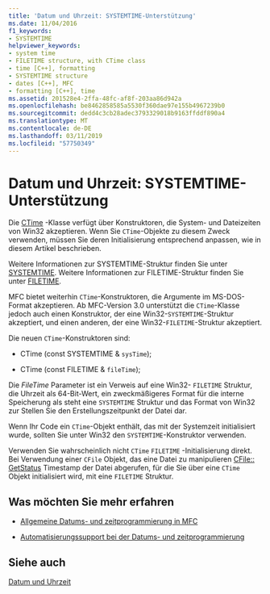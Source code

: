 ```yaml
---
title: 'Datum und Uhrzeit: SYSTEMTIME-Unterstützung'
ms.date: 11/04/2016
f1_keywords:
- SYSTEMTIME
helpviewer_keywords:
- system time
- FILETIME structure, with CTime class
- time [C++], formatting
- SYSTEMTIME structure
- dates [C++], MFC
- formatting [C++], time
ms.assetid: 201528e4-2ffa-48fc-af8f-203aa86d942a
ms.openlocfilehash: be8462858585a5530f360dae97e155b4967239b0
ms.sourcegitcommit: dedd4c3cb28adec3793329018b9163ffddf890a4
ms.translationtype: MT
ms.contentlocale: de-DE
ms.lasthandoff: 03/11/2019
ms.locfileid: "57750349"
---
```

# <a name="date-and-time-systemtime-support"></a>Datum und Uhrzeit: SYSTEMTIME-Unterstützung

Die [CTime](../atl-mfc-shared/reference/ctime-class.md) -Klasse verfügt über Konstruktoren, die System- und Dateizeiten von Win32 akzeptieren. Wenn Sie `CTime`-Objekte zu diesem Zweck verwenden, müssen Sie deren Initialisierung entsprechend anpassen, wie in diesem Artikel beschrieben.

Weitere Informationen zur SYSTEMTIME-Struktur finden Sie unter [SYSTEMTIME](/windows/desktop/api/minwinbase/ns-minwinbase-systemtime). Weitere Informationen zur FILETIME-Struktur finden Sie unter [FILETIME](/windows/desktop/api/minwinbase/ns-minwinbase-filetime).

MFC bietet weiterhin `CTime`-Konstruktoren, die Argumente im MS-DOS-Format akzeptieren. Ab MFC-Version 3.0 unterstützt die `CTime`-Klasse jedoch auch einen Konstruktor, der eine Win32-`SYSTEMTIME`-Struktur akzeptiert, und einen anderen, der eine Win32-`FILETIME`-Struktur akzeptiert.

Die neuen `CTime`-Konstruktoren sind:

- CTime (const SYSTEMTIME & `sysTime`);

- CTime (const FILETIME & `fileTime`);

Die *FileTime* Parameter ist ein Verweis auf eine Win32- `FILETIME` Struktur, die Uhrzeit als 64-Bit-Wert, ein zweckmäßigeres Format für die interne Speicherung als steht eine `SYSTEMTIME` Struktur und das Format von Win32 zur Stellen Sie den Erstellungszeitpunkt der Datei dar.

Wenn Ihr Code ein `CTime`-Objekt enthält, das mit der Systemzeit initialisiert wurde, sollten Sie unter Win32 den `SYSTEMTIME`-Konstruktor verwenden.

Verwenden Sie wahrscheinlich nicht `CTime` `FILETIME` -Initialisierung direkt. Bei Verwendung einer `CFile` Objekt, das eine Datei zu manipulieren [CFile:: GetStatus](../mfc/reference/cfile-class.md#getstatus) Timestamp der Datei abgerufen, für die Sie über eine `CTime` Objekt initialisiert wird, mit eine `FILETIME` Struktur.

## <a name="what-do-you-want-to-know-more-about"></a>Was möchten Sie mehr erfahren

- [Allgemeine Datums- und zeitprogrammierung in MFC](../atl-mfc-shared/date-and-time.md)

- [Automatisierungssupport bei der Datums- und zeitprogrammierung](../atl-mfc-shared/date-and-time-automation-support.md)

## <a name="see-also"></a>Siehe auch

[Datum und Uhrzeit](../atl-mfc-shared/date-and-time.md)
